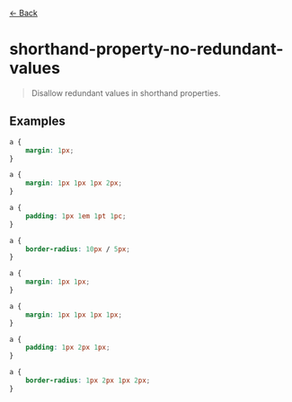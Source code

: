 [&#x2190; Back](./)
# shorthand-property-no-redundant-values

> Disallow redundant values in shorthand properties.

 

## Examples

<code-highlight>
 
<div slot="correct">

```css
a { 
    margin: 1px;
}

a { 
    margin: 1px 1px 1px 2px;
}

a { 
    padding: 1px 1em 1pt 1pc;
}

a { 
    border-radius: 10px / 5px;
}
```

</div>

 
<div slot="incorrect">

```css
a { 
    margin: 1px 1px; 
}

a { 
    margin: 1px 1px 1px 1px; 
}

a { 
    padding: 1px 2px 1px; 
}

a { 
    border-radius: 1px 2px 1px 2px; 
}
```

</div>

 
</code-highlight>

